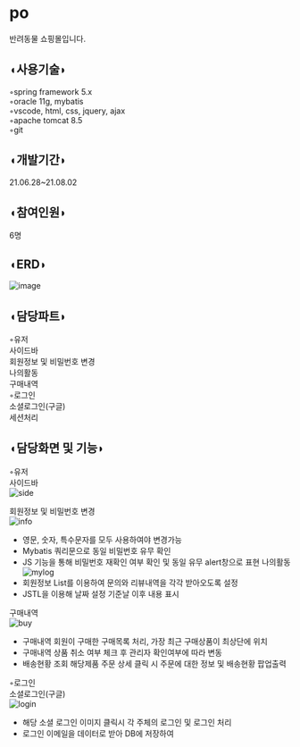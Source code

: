 # po

반려동물 쇼핑몰입니다.    

## ◖사용기술◗   
   
◦spring framework 5.x   
◦oracle 11g, mybatis   
◦vscode, html, css, jquery, ajax   
◦apache tomcat 8.5   
◦git   

## ◖개발기간◗   
21.06.28~21.08.02

## ◖참여인원◗   
6명

## ◖ERD◗ 
![image](https://user-images.githubusercontent.com/80302803/129681916-96d11bb0-955c-46bb-8f1a-49886719e07b.png)

## ◖담당파트◗   
◦유저   
 사이드바   
 회원정보 및 비밀번호 변경   
 나의활동   
 구매내역   
◦로그인   
 소셜로그인(구글)   
 세션처리
 
## ◖담당화면 및 기능◗   
◦유저   
 사이드바   
 ![side](https://user-images.githubusercontent.com/80302803/129681127-de7df152-af79-438e-9e26-dcd3fbfedb37.png)

 회원정보 및 비밀번호 변경   
 ![info](https://user-images.githubusercontent.com/80302803/129681252-7b7697b4-21cc-4c5f-ab58-576234bd5679.png)
* 영문, 숫자, 특수문자를 모두 사용하여야 변경가능
* Mybatis 쿼리문으로 동일 비밀번호 유무 확인
* JS 기능을 통해 비밀번호 재확인 여부 확인 및 동일 유무 alert창으로 표현 
 나의활동   
![mylog](https://user-images.githubusercontent.com/80302803/129999023-b677f414-69e2-4a71-9613-79784f500017.png)
* 회원정보 List를 이용하여 문의와 리뷰내역을 각각 받아오도록 설정
* JSTL을 이용해 날짜 설정 기준날 이후 내용 표시

 구매내역   
 ![buy](https://user-images.githubusercontent.com/80302803/129681294-a2c30559-9a92-4df3-a3f4-254a5e6e7fed.png)
* 구매내역 회원이 구매한 구매목록 처리, 가장 최근 구매상품이 최상단에 위치
* 구매내역 상품 취소 여부 체크 후 관리자 확인여부에 따라 변동
* 배송현황 조회 해당제품 주문 상세 클릭 시 주문에 대한 정보 및 배송현황 팝업출력   

◦로그인   
 소셜로그인(구글)   
![login](https://user-images.githubusercontent.com/80302803/129681372-a231f0da-aad9-4d59-97f1-984dcdd560b1.png)

* 해당 소셜 로그인 이미지 클릭시 각 주체의 로그인 및 로그인 처리
* 로그인 이메일을 데이터로 받아 DB에 저장하여 
